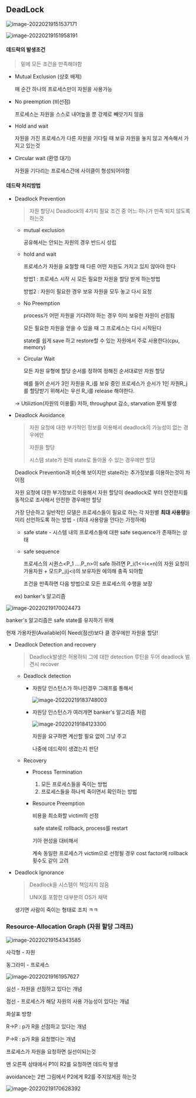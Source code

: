 ## DeadLock

![image-20220219151537171](C:\Users\sw133\ssafy7\TIL\OS\DeadLock\image-20220219151537171.png)

![image-20220219151958191](C:\Users\sw133\ssafy7\TIL\OS\DeadLock\image-20220219151958191.png)

#### **데드락의 발생조건**

> 밑에 모든 조건을 만족해야함

* Mutual Exclusion (상호 배제)

  매 순간 하나의 프로세스만이 자원을 사용가능

* No preemption (비선점)

  프로세스는 자원을 스스로 내어높을  뿐 강제로 빼앗기지 않음

* Hold and wait 

  자원을 가진 프로세스가 다른 자원을 기다릴 때 보유 자원을 놓지 않고 계속해서 가지고 있는것

* Circular wait (환영 대기)

  자원을 기다리는 프로세스간에 사이클이 형성되어야함

  

#### **데드락 처리방법**

* Deadlock Prevention

  > 자원 할당시 Deadlock의 4가지 필요 조건 중 어느 하나가 만족 되지 않도록 하는것

  * mutual exclusion

    공유해서는 안되는 자원의 경우 반드시 성립

    

  * hold and wait

    프로세스가 자원을 요철할 때 다른 어떤 자원도 가지고 있지 않아야 한다

    방법1 : 프로세스 시작 시 모든 필요한 자원을 할당 받게 하는방법

    방법2 : 자원이 필요한 경우 보유 자원을 모두 놓고 다시 요청

    

  * No Preemption

    process가 어떤 자원을 기다려야 하는 경우 이미 보유한 자원이 선점됨

    모든 필요한 자원을 얻을 수 있을 때 그 프로세스는 다시 시작된다

    state를 쉽게 save 하고 restore할 수 있는 자원에서 주로 사용한다(cpu, memory)

    

  * Circular Wait

    모든 자원 유형에 할당 순서를 정하여 정해진 순서대로만 자원 할당

    예를 들어 순서가 3인 자원을 R_i를 보유 중인 프로세스가 순서가 1인 자원R_j를 할당받기 위해서는 우선 R_i를 release 해야한다.

  → Utiliztion(자원의 이용률) 저하, throughput 감소, starvation 문제 발생 



* Deadlock Avoidance

  > 자원 요청에 대한 부가적인 정보를 이용해서 deadlock의 가능성이 없는 경우에만
  >
  > 자원을 할당
  >
  > 시스템 state가 원래 state로 돌아올 수 있는 경우에만 할당

  Deadlock Prevention과 비슷해 보이지만 state라는 추가정보를 이용하는것이 차이점

  자원 요청에 대한 부가정보르 이용해서 자원 할당이 deadlock로 부터 안전한지를 동적으로 조사해서 안전한 경우에만 할당

  가장 단순하고 일반적인 모델은 프로세스들이 필요로 하는 각 자원별 **최대 사용량**을 미리 선언하도록 하는 방법 - (최대 사용량을 안다는 가정하에)

  * safe state - 시스템 내의 프로세스들에 대한 safe sequence가 존재하는 상태

  * safe sequence

    프로세스의 시퀀스<P_1 ....P_n>이 safe 하려면 P_i(1<=i<=n)의 자원 요청이 가용자원 + 모드P_j(j<i)의 보유자원 에의해 충족 되야함

    조건을 만족하면 다음 방법으로 모든 프로세스의 수행을 보장

  ex) banker's 알고리즘

![image-20220219170024473](C:\Users\sw133\ssafy7\TIL\OS\DeadLock\image-20220219170024473.png)

banker's 알고리즘은 safe state를 유지하기 위해  

 현재 가용자원(Available)이 Need(점선)보다 클 경우에만 자원을 할당!



* Deadlock Detection and recovery

  > Deadlock발생은 허용하되 그에 대한 detection 루틴을 두어 deadlock 발견시 recover

  * Deadlock detection

    * 자원당 인스턴스가 하나인경우 그래프를 통해서

      ![image-20220219183748003](C:\Users\sw133\ssafy7\TIL\OS\DeadLock\image-20220219183748003.png)

    * 자원당 인스턴스가 여러개면 banker's 알고리즘 처럼

      ![image-20220219184123300](C:\Users\sw133\ssafy7\TIL\OS\DeadLock\image-20220219184123300.png)

      자원을 요구하면 계산할 필요 없이 그냥 주고

      나중에 데드락이 생겼는지 판단

  * Recovery

    * Process Termination

      1. 모든 프로세스들을 죽이는 방법
      2. 프로세스들을 하나씩 죽이면서 확인하는 방법

    * Resource Preemption

      비용을 최소화할 victim의 선정

      ​	safe state로 rollback, process를 restart

      기아 현성을 대비해서

      계속 동일한 프로세스가 victim으로 선정될 경우 cost factor에 rollback 횟수도 같이 고려



* Deadlock Ignorance

  > Deadlock을 시스템이 책임지지 않음
  >
  > UNIX를 포함한 대부분의 OS가 채택

  생기면 사람이 죽이는 형태로 조치 ㅋㅋ



### Resource-Allocation Graph (자원 할당 그래프)

 ![image-20220219154343585](C:\Users\sw133\ssafy7\TIL\OS\DeadLock\image-20220219154343585.png)

사각형 - 자원

동그라미 - 프로세스



![image-20220219161957627](C:\Users\sw133\ssafy7\TIL\OS\DeadLock\image-20220219161957627.png)

실선 - 자원을 선점하고 있다는 개념

점선 - 프로세스가 해당 자원의 사용 가능성이 있다는 개념 

화살표 방향 

R->P : p가 R을 선점하고 있다는 개념

P->R : p가 R을 요청했다는 개념

프로세스가 자원을 요청하면 실선이되는것

맨 오른쪽 상태에서 P1이 R2를 요청하면 데드락 발생

avoidance는 2번 그림에서 P2에게 R2를 주지않게끔 하는것

![image-20220219170628392](C:\Users\sw133\ssafy7\TIL\OS\DeadLock\image-20220219170628392.png)

  






